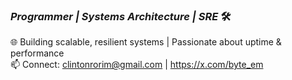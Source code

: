 ### *Programmer | Systems Architecture | SRE* 🛠️

🌐 Building scalable, resilient systems | Passionate about uptime & performance  
📫 Connect: clintonrorim@gmail.com | https://x.com/byte_em
